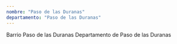 ```yaml
---
nombre: "Paso de las Duranas"
departamento: "Paso de las Duranas"
---
```


Barrio Paso de las Duranas
Departamento de Paso de las Duranas
